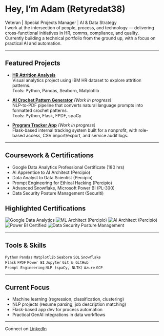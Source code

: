 # Hey, I’m **Adam** (Retyredat38)

Veteran | Special Projects Manager | AI & Data Strategy  
I work at the intersection of people, process, and technology — delivering cross-functional initiatives in HR, comms, compliance, and quality.  
Currently building a technical portfolio from the ground up, with a focus on practical AI and automation.

---

## Featured Projects

- **[HR Attrition Analysis](https://github.com/Retyredat38/hr-attrition-analysis)**  
  Visual analytics project using IBM HR dataset to explore attrition patterns.  
  Tools: Python, Pandas, Seaborn, Matplotlib

- **[AI Crochet Pattern Generator](https://github.com/Retyredat38/crochet_pattern_generator)** *(Work in progress)*  
  NLP-to-PDF pipeline that converts natural language prompts into formatted crochet patterns.  
  Tools: Python, Flask, FPDF, spaCy

- **[Program Tracker App](https://github.com/Retyredat38/flask_program_tracker)** *(Work in progress)*  
  Flask-based internal tracking system built for a nonprofit, with role-based access, CSV import/export, and service audit logs.

---

## Coursework & Certifications

- Google Data Analytics Professional Certificate (180 hrs)  
- AI Apprentice to AI Architect (Percipio)  
- Data Analyst to Data Scientist (Percipio)  
- Prompt Engineering for Ethical Hacking (Percipio)  
- Advanced Snowflake, Microsoft Power BI (PL-300)  
- Data Security Posture Management (Securiti)

## Highlighted Certifications

![Google Data Analytics](https://img.shields.io/badge/Google_Data_Analytics-180hrs-blue?style=flat-square&logo=google)
![ML Architect (Percipio)](https://img.shields.io/badge/ML_Architect-Percipio-purple?style=flat-square&logo=skillsoft)
![AI Architect (Percipio)](https://img.shields.io/badge/AI_Architect-Percipio-blueviolet?style=flat-square&logo=skillsoft)
![Power BI Certified](https://img.shields.io/badge/Power_BI-MSPL300-yellow?style=flat-square&logo=powerbi)
![Data Security Posture Management](https://img.shields.io/badge/DSPM-Securiti-green?style=flat-square)

---

## Tools & Skills

`Python` `Pandas` `Matplotlib` `Seaborn` `SQL` `Snowflake`  
`Flask` `FPDF` `Power BI` `Jupyter` `Git & GitHub`  
`Prompt Engineering` `NLP (spaCy, NLTK)` `Azure` `GCP`  

---

## Current Focus

- Machine learning (regression, classification, clustering)
- NLP projects (resume parsing, job description matching)
- Flask-based app dev for process automation
- Practical GenAI integrations in data workflows

---

Connect on [LinkedIn](https://www.linkedin.com/in/adam-b-sparks/)
